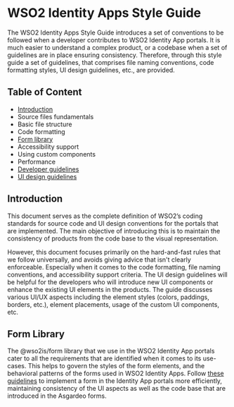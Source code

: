 # WSO2 Identity Apps Style Guide

The WSO2 Identity Apps Style Guide introduces a set of conventions to be followed when a developer contributes to WSO2 
Identity App portals. It is much easier to understand a complex product, or a codebase when a set of guidelines are in 
place ensuring consistency. Therefore, through this style guide a set of guidelines, that comprises file naming 
conventions, code formatting styles, UI design guidelines, etc., are provided.

## Table of Content

- [Introduction](#Introduction)
- Source files fundamentals
- Basic file structure
- Code formatting
- [Form library](#Form-Library)
- Accessibility support
- Using custom components
- Performance
- [Developer guidelines](https://github.com/wso2/identity-apps/blob/master/docs/DEVELOPER.md)
- [UI design guidelines](https://github.com/wso2-enterprise/asgardeo-app-extensions/blob/master/docs/ui-design-guide.md)


## Introduction

This document serves as the complete definition of WSO2’s coding standards for source code and UI design conventions 
for the portals that are implemented. The main objective of introducing this is to maintain the consistency of products 
from the code base to the visual representation. 

However, this document focuses primarily on the hard-and-fast rules that we follow universally, and avoids giving 
advice that isn't clearly enforceable. Especially when it comes to the code formatting, file naming conventions, and 
accessibility support criteria. The UI design guidelines will be helpful for the developers who will introduce new 
UI components or enhance the existing UI elements in the products. The guide discusses various UI/UX aspects including 
the element styles (colors, paddings, borders, etc.), element placements, usage of the custom UI components, etc.

## Form Library

The @wso2is/form library that we use in the WSO2 Identity App portals cater to all the requirements that are 
identified when it comes to its use-cases. This helps to govern the styles of the form elements, and the behavioral 
patterns of the forms used in WSO2 Identity Apps. Follow [these guidelines](https://github.com/wso2/identity-apps/blob/master/docs/FORMS.md) 
to implement a form in the Identity App portals more efficiently, maintaining consistency of the UI aspects as well as the 
code base that are introduced in the Asgardeo forms.
